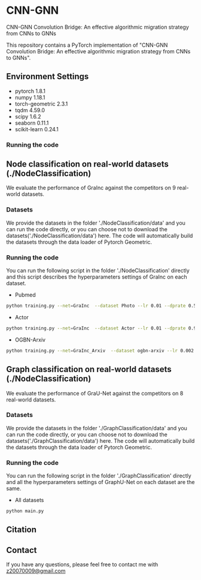 # CNN-GNN
CNN-GNN Convolution Bridge: An effective algorithmic migration strategy from CNNs to GNNs

This repository contains a PyTorch implementation of "CNN-GNN Convolution Bridge: An effective algorithmic migration strategy from CNNs to GNNs".

## Environment Settings    
- pytorch 1.8.1
- numpy 1.18.1
- torch-geometric 2.3.1 
- tqdm 4.59.0
- scipy 1.6.2
- seaborn 0.11.1
- scikit-learn 0.24.1

### Running the code

## Node classification on real-world datasets (./NodeClassification)
We evaluate the performance of GraInc against the competitors on 9 real-world datasets.

### Datasets
We provide the datasets in the folder './NodeClassification/data' and you can run the code directly, or you can choose not to download the datasets('./NodeClassification/data') here. The code will automatically build the datasets through the data loader of Pytorch Geometric.

### Running the code

You can run the following script in the folder './NodeClassification' directly and this script describes the hyperparameters settings of GraInc on each dataset.
+ Pubmed
```sh
python training.py --net=GraInc  --dataset Photo --lr 0.01 --dprate 0.5 --dropout 0.5  --train_rate 0.6 --val_rate 0.2 --early_stopping 200
```
+ Actor
```sh
python training.py --net=GraInc  --dataset Actor --lr 0.01 --dprate 0.9 --dropout 0.5  --train_rate 0.6 --val_rate 0.2 --early_stopping 100
```
+ OGBN-Arxiv
```sh
python training.py --net=GraInc_Arxiv  --dataset ogbn-arxiv --lr 0.002 --dprate 0.5 --dropout 0.1 --early_stopping 600
```

## Graph classification on real-world datasets (./NodeClassification)
We evaluate the performance of GraU-Net against the competitors on 8 real-world datasets.

### Datasets
We provide the datasets in the folder './GraphClassification/data' and you can run the code directly, or you can choose not to download the datasets('./GraphClassification/data') here. The code will automatically build the datasets through the data loader of Pytorch Geometric.

### Running the code

You can run the following script in the folder './GraphClassification' directly and all the hyperparameters settings of GraphU-Net on each dataset are the same.
+ All datasets
```sh
python main.py
```

## Citation

## Contact

If you have any questions, please feel free to contact me with z20070009@gmail.com

